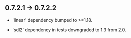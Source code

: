 0.7.2.1 -> 0.7.2.2
-------------------

 - 'linear' dependency bumped to >=1.18.

 - 'sdl2' dependency in tests downgraded to 1.3 from 2.0.

